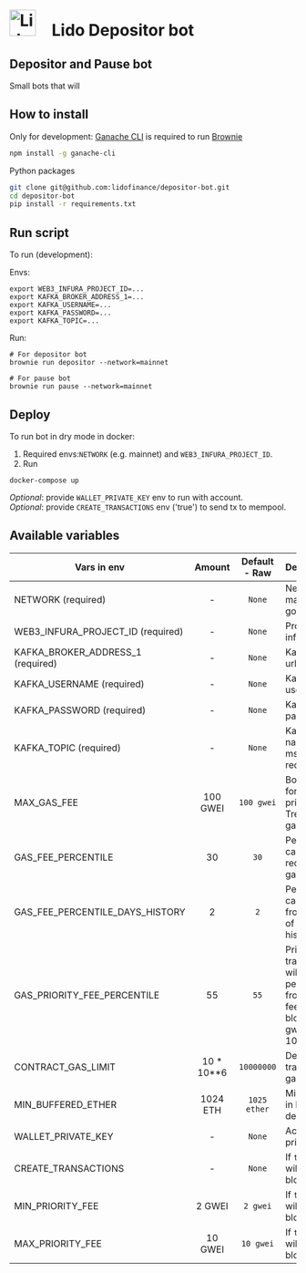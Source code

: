 # <img src="https://docs.lido.fi/img/logo.svg" alt="Lido" width="46"/> Lido Depositor bot

## Depositor and Pause bot
Small bots that will 

## How to install

Only for development: [Ganache CLI](https://github.com/trufflesuite/ganache-cli) is required to run [Brownie](https://github.com/eth-brownie/brownie)

```bash 
npm install -g ganache-cli
```

Python packages
```bash
git clone git@github.com:lidofinance/depositor-bot.git
cd depositor-bot
pip install -r requirements.txt
```

## Run script

To run (development):  

Envs:
```
export WEB3_INFURA_PROJECT_ID=...
export KAFKA_BROKER_ADDRESS_1=...
export KAFKA_USERNAME=...
export KAFKA_PASSWORD=...
export KAFKA_TOPIC=...
```

Run:  
```
# For depositor bot
brownie run depositor --network=mainnet

# For pause bot
brownie run pause --network=mainnet
```

##  Deploy

To run bot in dry mode in docker:
1. Required envs:`NETWORK` (e.g. mainnet) and `WEB3_INFURA_PROJECT_ID`.
2. Run
```
docker-compose up
```
*Optional*: provide `WALLET_PRIVATE_KEY` env to run with account.  
*Optional*: provide `CREATE_TRANSACTIONS` env ('true') to send tx to mempool.

## Available variables 

| Vars in env                       | Amount     | Default - Raw  | Description |
| -------------                     | :--------: | :---------:    | :----- |
| NETWORK (required)                | -          | `None`         | Network (e.g. mainnet, goerli) |
| WEB3_INFURA_PROJECT_ID (required) | -          | `None`         | Project ID in infura |
| KAFKA_BROKER_ADDRESS_1 (required) | -          | `None`         | Kafka servers url and port |
| KAFKA_USERNAME (required)         | -          | `None`         | Kafka username |
| KAFKA_PASSWORD (required)         | -          | `None`         | Kafka password |
| KAFKA_TOPIC (required)            | -          | `None`         | Kafka topic name (for msg receiving) |
| MAX_GAS_FEE                       | 100 GWEI   | `100 gwei`     | Bot will wait for a lower price. Treshold for gas_fee |
| GAS_FEE_PERCENTILE                | 30         | `30`           | Percentile to calculate recommended gas fee |
| GAS_FEE_PERCENTILE_DAYS_HISTORY   | 2          | `2`            | Percentile calculates from N days of the fee history |
| GAS_PRIORITY_FEE_PERCENTILE       | 55         | `55`           | Priority transaction will be N percentile from priority fees in last block (min 2 gwei - max 10 gwei) |
| CONTRACT_GAS_LIMIT                | 10 * 10**6 | `10000000`     | Default transaction gas limit |
| MIN_BUFFERED_ETHER                | 1024 ETH   | `1025 ether`   | Minimum ETH in buffer to deposit |
| WALLET_PRIVATE_KEY                | -          | `None`         | Account private key |
| CREATE_TRANSACTIONS               | -          | `None`         | If `true` then tx will be send to blockchain |
| MIN_PRIORITY_FEE                  | 2 GWEI     | `2 gwei`         | If `true` then tx will be send to blockchain |
| MAX_PRIORITY_FEE                  | 10 GWEI    | `10 gwei`         | If `true` then tx will be send to blockchain |
